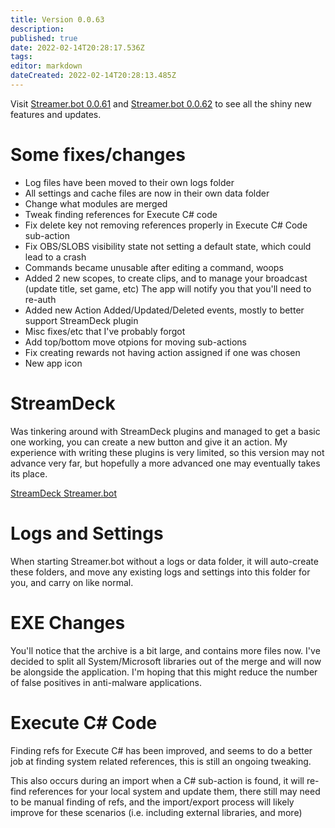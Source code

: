 ```yaml
---
title: Version 0.0.63
description: 
published: true
date: 2022-02-14T20:28:17.536Z
tags: 
editor: markdown
dateCreated: 2022-02-14T20:28:13.485Z
---
```


Visit [Streamer.bot 0.0.61](/Changelogs/Archives/Version-0061) and [Streamer.bot 0.0.62](/Changelogs/Archives/Version-0061) to see all the shiny new features and updates.

# Some fixes/changes

* Log files have been moved to their own logs folder
* All settings and cache files are now in their own data folder
* Change what modules are merged
* Tweak finding references for Execute C# code
* Fix delete key not removing references properly in Execute C# Code sub-action
* Fix OBS/SLOBS visibility state not setting a default state, which could lead to a crash
* Commands became unusable after editing a command, woops
* Added 2 new scopes, to create clips, and to manage your broadcast (update title, set game, etc)  The app will notify you that you'll need to re-auth
* Added new Action Added/Updated/Deleted events, mostly to better support StreamDeck plugin
* Misc fixes/etc that I've probably forgot
* Add top/bottom move otpions for moving sub-actions
* Fix creating rewards not having action assigned if one was chosen
* New app icon

# StreamDeck
Was tinkering around with StreamDeck plugins and managed to get a basic one working, you can create a new button and give it an action.  My experience with writing these plugins is very limited, so this version may not advance very far, but hopefully a more advanced one may eventually takes its place.

[StreamDeck Streamer.bot](https://github.com/nate1280/streamdeck-Streamer.bot)

# Logs and Settings
When starting Streamer.bot without a logs or data folder, it will auto-create these folders, and move any existing logs and settings into this folder for you, and carry on like normal.

# EXE Changes
You'll notice that the archive is a bit large, and contains more files now.  I've decided to split all System/Microsoft libraries out of the merge and will now be alongside the application.  I'm hoping that this might reduce the number of false positives in anti-malware applications.

# Execute C# Code
Finding refs for Execute C# has been improved, and seems to do a better job at finding system related references, this is still an ongoing tweaking.

This also occurs during an import when a C# sub-action is found, it will re-find references for your local system and update them, there still may need to be manual finding of refs, and the import/export process will likely improve for these scenarios (i.e. including external libraries, and more)